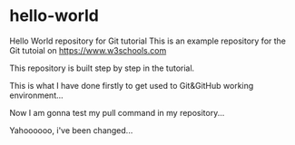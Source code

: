 # hello-world
Hello World repository for Git tutorial
This is an example repository for the Git tutoial on https://www.w3schools.com

This repository is built step by step in the tutorial.

This is what I have done firstly to get used to Git&GitHub working environment...

Now I am gonna test my pull command in my repository...

Yahoooooo, i've been changed...
